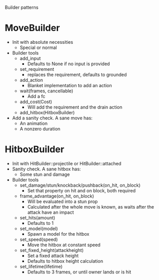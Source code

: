 Builder patterns

# MoveBuilder
- Init with absolute necessities
	- Special or normal
- Builder tools
	- add_input
		- Defaults to None if no input is provided
	- set_requirement
		- replaces the requirement, defaults to grounded
	- add_action
		- Blanket implementation to add an action
	- wait(frames, cancellable)
		- Add a fc
	- add_cost(Cost)
		- Will add the requirement and the drain action
	- add_hitbox(HitboxBuilder)
- Add a sanity check. A sane move has:
	- An animation
	- A nonzero duration

# HitboxBuilder
- Init with HitBuilder::projectile or HitBuilder::attached
- Sanity check. A sane hitbox has:
	- Some stun and damage
- Builder tools
	- set_damage/stun/knockback/pushback(on_hit, on_block)
		- Set that property on hit and on block, both required
	- frame_advantage(on_hit, on_block)
		- Will be evaluated into a stun prop
		- Calculated after the whole move is known, as waits after the attack have an impact
	- set_hits(amount)
		- Defaults to 1
	- set_model(model)
		- Spawn a model for the hitbox
	- set_speed(speed)
		- Move the hitbox at constant speed
	- set_fixed_height(attackheight)
		- Set a fixed attack height
		- Defaults to hitbox height calculation
	- set_lifetime(lifetime)
		- Defaults to 3 frames, or until owner lands or is hit

